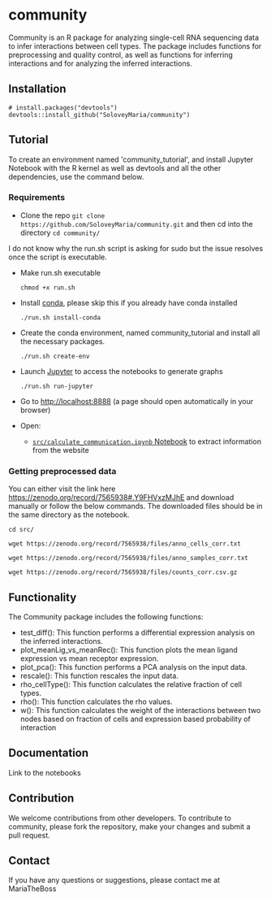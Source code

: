 # community
Community is an R package for analyzing single-cell RNA sequencing data to infer interactions between cell types. The package includes functions for preprocessing and quality control, as well as functions for inferring interactions and for analyzing the inferred interactions.

## Installation
```{r df-drop-ok, class.source="bg-success"}
# install.packages("devtools")
devtools::install_github("SoloveyMaria/community")
```
## Tutorial

To create an environment named 'community_tutorial', and install Jupyter Notebook with the R kernel as well as devtools and all the other dependencies, use the command below. 

### Requirements

- Clone the repo
    ```git clone https://github.com/SoloveyMaria/community.git``` and then cd into the directory ```cd community/```

I do not know why the run.sh script is asking for sudo but the issue resolves once the script is executable. 

- Make run.sh executable

    ```chmod +x run.sh```

- Install [conda](https://conda.io/miniconda.html), please skip this if you already have conda installed

    ```
    ./run.sh install-conda
    ```

- Create the conda environment, named community_tutorial and install all the necessary packages.

    ```
    ./run.sh create-env
    ```
- Launch [Jupyter](https://jupyter.org/) to access the notebooks to generate graphs

    ```
    ./run.sh run-jupyter
    ```

- Go to [http://localhost:8888](http://localhost:8888) (a page should open automatically in your browser)
- Open:
    - [`src/calculate_communication.ipynb` Notebook](http://localhost:8888/notebooks/src/extract_data_from_website.ipynb) to extract information from the website
    
### Getting preprocessed data

You can either visit the link here https://zenodo.org/record/7565938#.Y9FHVxzMJhE and download manually or follow the below commands. The downloaded files should be in the same directory as the notebook. 

```cd src/```

```wget https://zenodo.org/record/7565938/files/anno_cells_corr.txt```

```wget https://zenodo.org/record/7565938/files/anno_samples_corr.txt```

```wget https://zenodo.org/record/7565938/files/counts_corr.csv.gz```
    
    
## Functionality
The Community package includes the following functions:

- test_diff(): This function performs a differential expression analysis on the inferred interactions.
- plot_meanLig_vs_meanRec(): This function plots the mean ligand expression vs mean receptor expression.
- plot_pca(): This function performs a PCA analysis on the input data.
- rescale(): This function rescales the input data.
- rho_cellType(): This function calculates the relative fraction of cell types.
- rho(): This function calculates the rho values.
- w(): This function calculates the weight of the interactions between two nodes based on fraction of cells and expression based probability of interaction

## Documentation

Link to the notebooks

## Contribution

We welcome contributions from other developers. To contribute to community, please fork the repository, make your changes and submit a pull request.

## Contact

If you have any questions or suggestions, please contact me at MariaTheBoss
